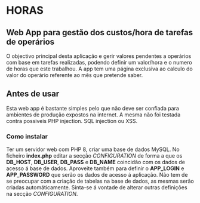 # HORAS

## Web App para gestão dos custos/hora de tarefas de operários
O objectivo principal desta aplicação e gerir valores pendentes a operários com base em tarefas realizadas, podendo definir um valor/hora e o numero de horas que este trabalhou. A app tem uma página exclusiva ao calculo do valor do operário referente ao mês que pretende saber. 

## Antes de usar
Esta web app é bastante simples pelo que não deve ser confiada para ambientes de produção expostos na internet. A mesma não foi testada contra possiveis PHP injection. SQL injection ou XSS.

### Como instalar
Ter um servidor web com PHP 8, criar uma base de dados MySQL.
No ficheiro **index.php** editar a secção *CONFIGURATION* de forma a que os **DB_HOST**, **DB_USER**, **DB_PASS** e **DB_NAME** coincidão com os dados de acesso á base de dados. Aproveite também para definir o **APP_LOGIN** e **APP_PASSWORD** que serão os dados de acesso á aplicação.
Não tem de se preocupar com a criação de tabelas na base de dados, as mesmas serão criadas automáticamente.
Sinta-se á vontade de alterar outras definições na secção *CONFIGURATION*.
